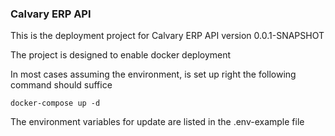 ### Calvary ERP API

This is the deployment project for Calvary ERP API version 0.0.1-SNAPSHOT

The project is designed to enable docker deployment

In most cases assuming the environment, is set up right the following command should suffice

`docker-compose up -d`

The environment variables for update are listed in the .env-example file


